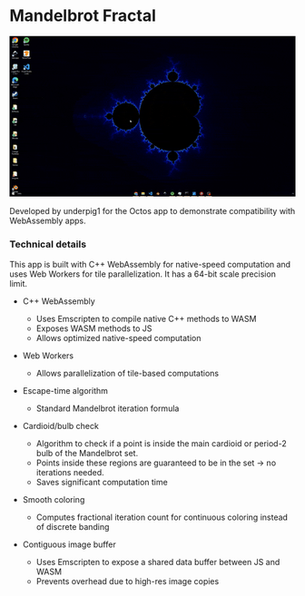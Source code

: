 # Mandelbrot Fractal

<img src="fractal.gif" width=540 />

Developed by underpig1 for the Octos app to demonstrate compatibility with WebAssembly apps.

### Technical details

This app is built with C++ WebAssembly for native-speed computation and uses Web Workers for tile parallelization. It has a 64-bit scale precision limit.

- C++ WebAssembly
    - Uses Emscripten to compile native C++ methods to WASM
    - Exposes WASM methods to JS
    - Allows optimized native-speed computation

- Web Workers
    - Allows parallelization of tile-based computations

- Escape-time algorithm
    - Standard Mandelbrot iteration formula

- Cardioid/bulb check
    - Algorithm to check if a point is inside the main cardioid or period-2 bulb of the Mandelbrot set.
    - Points inside these regions are guaranteed to be in the set → no iterations needed.
    - Saves significant computation time

- Smooth coloring
    - Computes fractional iteration count for continuous coloring instead of discrete banding

- Contiguous image buffer
    - Uses Emscripten to expose a shared data buffer between JS and WASM
    - Prevents overhead due to high-res image copies